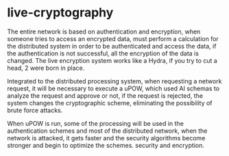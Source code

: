 # live-cryptography
The entire network is based on authentication and encryption, when someone tries to access an encrypted data, must perform a calculation for the distributed system in order to be authenticated and access the data, if the authentication is not successful, all the encryption of the data is changed.
The live encryption system works like a Hydra, if you try to cut a head, 2 were born in place.

Integrated to the distributed processing system, when requesting a network request, it will be necessary to execute a uPOW, which used AI schemas to analyze the request and approve or not, if the request is rejected, the system changes the cryptographic scheme, eliminating the possibility of brute force attacks.

When uPOW is run, some of the processing will be used in the authentication schemes and most of the distributed network, when the network is attacked, it gets faster and the security algorithms become stronger and begin to optimize the schemes. security and encryption.

